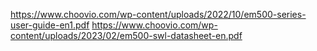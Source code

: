 https://www.choovio.com/wp-content/uploads/2022/10/em500-series-user-guide-en1.pdf
https://www.choovio.com/wp-content/uploads/2023/02/em500-swl-datasheet-en.pdf
